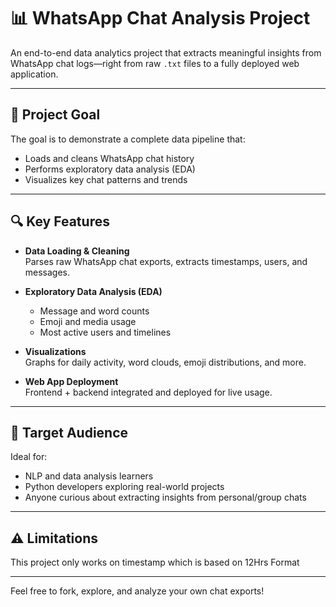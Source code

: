 # 📊 WhatsApp Chat Analysis Project

An end-to-end data analytics project that extracts meaningful insights from WhatsApp chat logs—right from raw `.txt` files to a fully deployed web application.

---

## 🚀 Project Goal

The goal is to demonstrate a complete data pipeline that:
- Loads and cleans WhatsApp chat history
- Performs exploratory data analysis (EDA)
- Visualizes key chat patterns and trends

---

## 🔍 Key Features

- **Data Loading & Cleaning**  
  Parses raw WhatsApp chat exports, extracts timestamps, users, and messages.

- **Exploratory Data Analysis (EDA)**  
  - Message and word counts  
  - Emoji and media usage  
  - Most active users and timelines

- **Visualizations**  
  Graphs for daily activity, word clouds, emoji distributions, and more.

- **Web App Deployment**  
  Frontend + backend integrated and deployed for live usage.

---

## 🎯 Target Audience

Ideal for:
- NLP and data analysis learners
- Python developers exploring real-world projects
- Anyone curious about extracting insights from personal/group chats

---

## ⚠️ Limitations

This project only works on timestamp which is based on 12Hrs Format

---

Feel free to fork, explore, and analyze your own chat exports!
